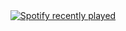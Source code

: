 <div align="center">
  <a href="https://open.spotify.com/user/CrazyMikha2010">
    <img src="https://spotify-recently-played-readme.vercel.app/api?user=31hr2ysrov4acmwee5khrgbovkea&count=5&unique=true" alt="Spotify recently played"  />
  </a>
</div>

